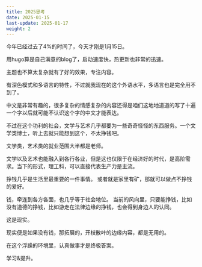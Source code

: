 ```yaml
---
title: 2025思考
date: 2025-01-15
last-update: 2025-01-17
weight: 2
---
```

今年已经过去了4%的时间了，今天才刚是1月15日。

用hugo算是自己满意的blog了，启动速度快，热更新也非常的迅速。

主题也不算太复杂就有了好的效果，专注内容。

有深色模式和多语言的特性，不过就我现在的这个外语水平，多语言也是完全用不到了。

中文是非常有趣的，很多复杂的情感复杂的内容还得是咱们这地地道道的写了十遍一个字以后就可能不认识这个字的中文才能表达。

不过在这个功利的社会，文学与艺术几乎都要为一些奇奇怪怪的东西服务。一个文学类博士，听上去就只能想到这个，不太挣钱吧。

文学类，艺术类的就业范围大半都是老师。

文学以及艺术也能融入到各行各业，但是这也仅限于在经济好的时代，是高阶需求。当下的形式，理工科，可以直接代表生产力是主流。

挣钱几乎是生活里最重要的一件事情。
或者就是家里有矿，那就可以做点不挣钱的爱好。

钱，牵连到各方各面，也几乎等于社会地位。
当前的风向里，只要能挣钱，比如没有道德的挣钱，比如游走在法律边缘的挣钱，也会得到身边人的认同。

这是现实。

现实便是如果没有钱，那拓展的，开枝散叶的边缘内容，都是无用的。

在这个浮躁的环境里，认真做事才是终极答案。

学习&提升。

